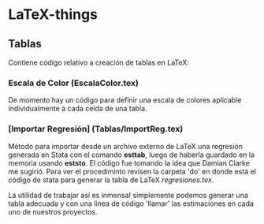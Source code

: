 # LaTeX-things

## Tablas
Contiene código relativo a creación de tablas en LaTeX:

### Escala de Color (EscalaColor.tex)
De momento hay un código para definir una escala de colores aplicable individualmente a cada celda de una tabla.

### [Importar Regresión] (Tablas/ImportReg.tex)
Método para importar desde un archivo externo de LaTeX una regresión generada en Stata con el comando **esttab**, luego de haberla guardado en la memoria usando **eststo**.
El código fue tomando la idea que Damian Clarke me sugirió. Para ver el procediminto revisen la carpeta 'do' en donde está el código de stata para generar la tabla de LaTeX *regresiones.tex*.

La utilidad de trabajar así es inmensa! simplemente podemos generar una tabla adecuada y con una linea de código 'llamar' las estimaciones en cada uno de nuestros proyectos.
